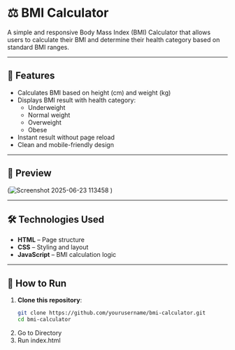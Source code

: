 # ⚖️ BMI Calculator

A simple and responsive Body Mass Index (BMI) Calculator that allows users to calculate their BMI and determine their health category based on standard BMI ranges.

---

## 🌟 Features

- Calculates BMI based on height (cm) and weight (kg)
- Displays BMI result with health category:
  - Underweight
  - Normal weight
  - Overweight
  - Obese
- Instant result without page reload
- Clean and mobile-friendly design

---

## 📸 Preview

(![Screenshot 2025-06-23 113458](https://github.com/user-attachments/assets/95894ba2-0898-46fd-ac73-2b2261930cf8)
)

---

## 🛠️ Technologies Used

- **HTML** – Page structure
- **CSS** – Styling and layout
- **JavaScript** – BMI calculation logic

---

## 🚀 How to Run

1. **Clone this repository**:
   ```bash
   git clone https://github.com/yourusername/bmi-calculator.git
   cd bmi-calculator
2. Go to Directory
3. Run index.html 
